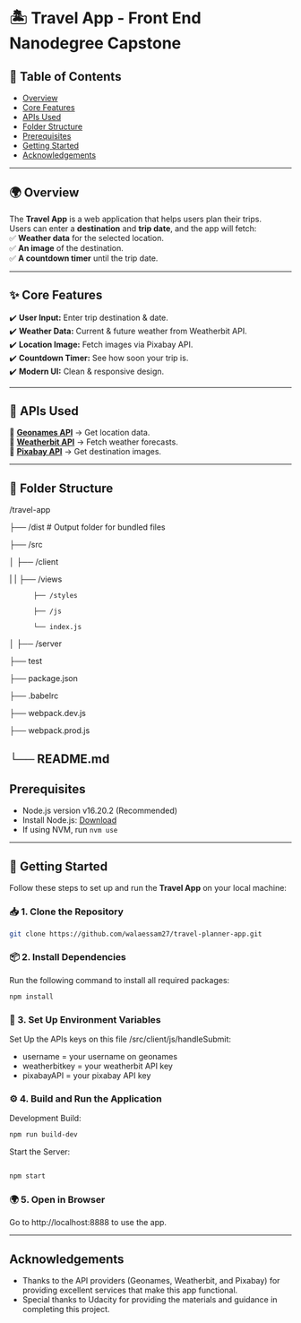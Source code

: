 # 🏝️ Travel App - Front End Nanodegree Capstone

## 📑 Table of Contents
- [Overview](#-overview)
- [Core Features](#-core-features)
- [APIs Used](#-apis-used)
- [Folder Structure](#-folder-structure)
- [Prerequisites](#prerequisites)
- [Getting Started](#-getting-started)
- [Acknowledgements](#acknowledgements)


---

## 🌍 Overview  
The **Travel App** is a web application that helps users plan their trips.  
Users can enter a **destination** and **trip date**, and the app will fetch:  
✅ **Weather data** for the selected location.  
✅ **An image** of the destination.  
✅ **A countdown timer** until the trip date.  

---

## ✨ Core Features  
✔️ **User Input:** Enter trip destination & date.  
✔️ **Weather Data:** Current & future weather from Weatherbit API.  
✔️ **Location Image:** Fetch images via Pixabay API.  
✔️ **Countdown Timer:** See how soon your trip is.  
✔️ **Modern UI:** Clean & responsive design.  

---

## 🔗 APIs Used  
🔹 **[Geonames API](http://www.geonames.org/)** → Get location data.  
🔹 **[Weatherbit API](https://www.weatherbit.io/)** → Fetch weather forecasts.  
🔹 **[Pixabay API](https://pixabay.com/api/docs/)** → Get destination images.  

---

## 📂 Folder Structure  
/travel-app

  ├── /dist              # Output folder for bundled files
  
  ├── /src
  
  │   ├── /client 
  
  |   |   ├── /views   

          ├── /styles

          ├── /js

          └── index.js   
  
  │   ├── /server        
     
  ├── test     
      
  ├── package.json   

  ├── .babelrc   
  
  ├── webpack.dev.js 

  ├── webpack.prod.js 
  
  └── README.md        
---

## Prerequisites
- Node.js version v16.20.2 (Recommended)
- Install Node.js: [Download](https://nodejs.org/)
- If using NVM, run `nvm use`


---
## 🚀 Getting Started  

Follow these steps to set up and run the **Travel App** on your local machine:  

### 📥 1. Clone the Repository  
```bash
git clone https://github.com/walaessam27/travel-planner-app.git
```
### 📦 2. Install Dependencies
Run the following command to install all required packages:

```bash
npm install
```

### 🔑 3. Set Up Environment Variables
Set Up the APIs keys on this file /src/client/js/handleSubmit:

* username = your username on geonames
* weatherbitkey = your weatherbit API key
* pixabayAPI = your pixabay API key


### ⚙️ 4. Build and Run the Application
Development Build:

```bash
npm run build-dev
```

Start the Server:

```bash 

npm start

```

### 🌍 5. Open in Browser
Go to http://localhost:8888 to use the app.

---
## Acknowledgements
* Thanks to the API providers (Geonames, Weatherbit, and Pixabay) for providing excellent services that make this app functional.
* Special thanks to Udacity for providing the materials and guidance in completing this project.
